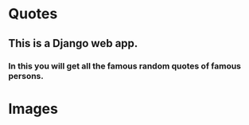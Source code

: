 # Quotes
 
## This is a Django web app.
### In this you will get all the famous random quotes of famous persons. 

# Images
